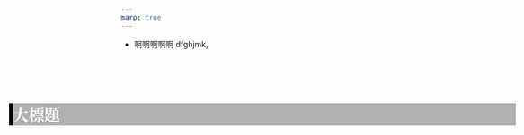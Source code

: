 ```yaml
---
marp: true
---
```

<style>
section {
  background: rgb(50,50,50);
}
</style>

<style>
h1 {
  color: white;
  font-family: Noto Serif CJK JP;
  border-left: 7px solid black;
  background-color: rgba(100,100,100,0.5);
  position: absolute;
  top: 5%;
  left: 3%;
  right: 3%;
  text-align: left
  
}
p{
    color: white;
    position: absolute;
    top: 40%;
    text-align: left
}

</style>

# 大標題
- 啊啊啊啊啊
dfghjmk,
